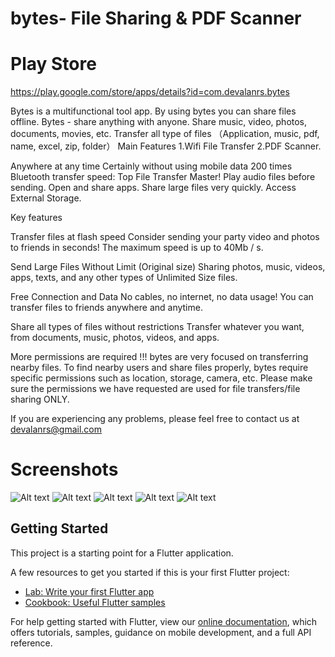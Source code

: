 # bytes- File Sharing & PDF Scanner

# Play Store

https://play.google.com/store/apps/details?id=com.devalanrs.bytes


Bytes is a multifunctional tool app. By using bytes you can share files offline.
Bytes - share anything with anyone.
Share music, video, photos, documents, movies, etc.
Transfer all type of files （Application, music, pdf, name, excel, zip, folder）
Main Features
1.Wifi File Transfer
2.PDF Scanner.

Anywhere at any time
Certainly without using mobile data
200 times Bluetooth transfer speed: Top File Transfer Master!
Play audio files before sending.
Open and share apps.
Share large files very quickly.
Access External Storage.

Key features

Transfer files at flash speed
Consider sending your party video and photos to friends in seconds! The maximum speed is up to 40Mb / s.

Send Large Files Without Limit (Original size)
Sharing photos, music, videos, apps, texts, and any other types of Unlimited Size files.

Free Connection and Data
No cables, no internet, no data usage! You can transfer files to friends anywhere and anytime.

Share all types of files without restrictions
Transfer whatever you want, from documents, music, photos, videos, and apps.

More permissions are required !!!
bytes are very focused on transferring nearby files.
To find nearby users and share files properly, bytes require specific permissions such as location, storage, camera, etc.
Please make sure the permissions we have requested are used for file transfers/file sharing ONLY.

If you are experiencing any problems, please feel free to contact us at devalanrs@gmail.com


# Screenshots

![Alt text](screenshots/first.jpg)
![Alt text](screenshots/second.jpg)
![Alt text](screenshots/third.jpg)
![Alt text](screenshots/fourth.jpg)
![Alt text](screenshots/fifth.jpg)

## Getting Started

This project is a starting point for a Flutter application.

A few resources to get you started if this is your first Flutter project:

- [Lab: Write your first Flutter app](https://flutter.dev/docs/get-started/codelab)
- [Cookbook: Useful Flutter samples](https://flutter.dev/docs/cookbook)

For help getting started with Flutter, view our
[online documentation](https://flutter.dev/docs), which offers tutorials,
samples, guidance on mobile development, and a full API reference.
